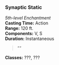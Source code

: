 ### Synaptic Static  
*5th-level Enchantment*  
**Casting Time:** Action  
**Range:** 120 ft.  
**Components:** V, S  
**Duration:** Instantaneous  

> *""*

**Classes:** ???, ???